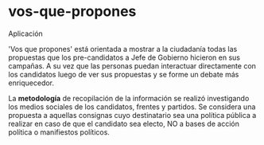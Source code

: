 # vos-que-propones
Aplicación 


'Vos que propones' está orientada a mostrar a la ciudadanía todas las propuestas que los pre-candidatos a Jefe de Gobierno hicieron en sus campañas.
A su vez que las personas puedan interactuar directamente con los candidatos luego de ver sus propuestas y se forme un debate más enriquecedor.

La **metodología** de recopilación de la información se realizó investigando los medios sociales de los candidatos, frentes y partidos. Se considera una propuesta a aquellas consignas cuyo destinatario sea una política pública a realizar en caso de que el candidato sea electo, NO a bases de acción política o manifiestos políticos.
